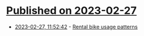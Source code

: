 # [Published on 2023-02-27](index.md)

* [2023-02-27, 11:52:42](https://lobste.rs/s/c5c4vr/rental_bike_usage_patterns) - [Rental bike usage patterns](https://www.extua.pw/blog/2023/02/25/rental_bike_usage_patterns/)
